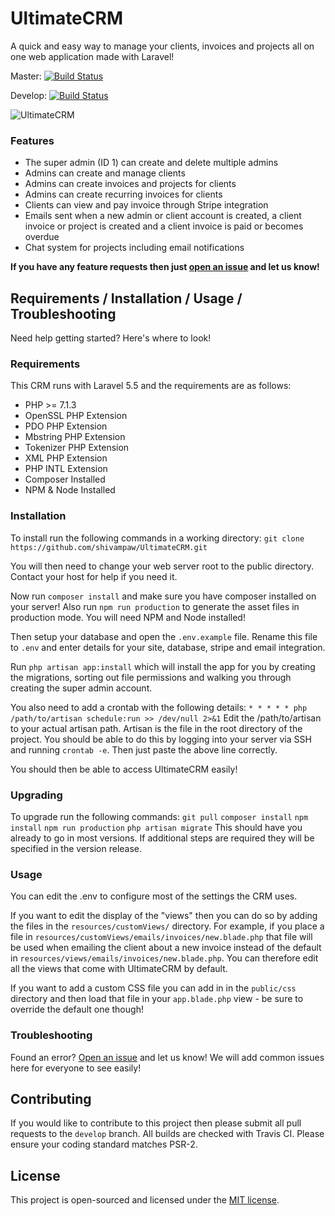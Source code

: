 # UltimateCRM
A quick and easy way to manage your clients, invoices and projects all on one web application made with Laravel!

Master: [![Build Status](https://travis-ci.org/shivampaw/UltimateCRM.svg?branch=master)](https://travis-ci.org/shivampaw/UltimateCRM)

Develop: [![Build Status](https://api.travis-ci.org/shivampaw/UltimateCRM.svg?branch=develop)](https://travis-ci.org/shivampaw/UltimateCRM)

![UltimateCRM](http://i.imgur.com/gIqzUe2.png)

### Features
* The super admin (ID 1) can create and delete multiple admins
* Admins can create and manage clients
* Admins can create invoices and projects for clients
* Admins can create recurring invoices for clients
* Clients can view and pay invoice through Stripe integration
* Emails sent when a new admin or client account is created, a client invoice or project is created and a client invoice is paid or becomes overdue
* Chat system for projects including email notifications

**If you have any feature requests then just [open an issue](https://github.com/shivampaw/UltimateCRM/issues/new) and let us know!**

## Requirements / Installation / Usage / Troubleshooting
Need help getting started? Here's where to look!
### Requirements
This CRM runs with Laravel 5.5 and the requirements are as follows:
* PHP >= 7.1.3
* OpenSSL PHP Extension
* PDO PHP Extension
* Mbstring PHP Extension
* Tokenizer PHP Extension
* XML PHP Extension
* PHP INTL Extension
* Composer Installed
* NPM & Node Installed

### Installation
To install run the following commands in a working directory:
`git clone https://github.com/shivampaw/UltimateCRM.git`

You will then need to change your web server root to the public directory. Contact your host for help if you need it.

Now run `composer install` and make sure you have composer installed on your server!
Also run `npm run production` to generate the asset files in production mode. You will need NPM and Node installed!

Then setup your database and open the `.env.example` file. Rename this file to `.env` and enter details for your site, database, stripe and email integration.

Run `php artisan app:install` which will install the app for you by creating the migrations, sorting out file permissions and walking you through creating the super admin account.

You also need to add a crontab with the following details: `* * * * * php /path/to/artisan schedule:run >> /dev/null 2>&1` Edit the /path/to/artisan to your actual artisan path. Artisan is the file in the root directory of the project. You should be able to do this by logging into your server via SSH and running `crontab -e`. Then just paste the above line correctly.

You should then be able to access UltimateCRM easily!

### Upgrading
To upgrade run the following commands:
`git pull`
`composer install`
`npm install`
`npm run production`
`php artisan migrate`
This should have you already to go in most versions. If additional steps are required they will be specified in the version release.

### Usage
You can edit the .env to configure most of the settings the CRM uses.

If you want to edit the display of the "views" then you can do so by adding the files in the `resources/customViews/` directory.
For example, if you place a file in `resources/customViews/emails/invoices/new.blade.php` that file will be used when emailing the client about a new invoice instead of the default in `resources/views/emails/invoices/new.blade.php`. You can therefore edit all the views that come with UltimateCRM by default.

If you want to add a custom CSS file you can add in in the `public/css` directory and then load that file in your `app.blade.php` view - be sure to override the default one though!

### Troubleshooting
Found an error? [Open an issue](https://github.com/shivampaw/UltimateCRM/issues/new) and let us know! 
We will add common issues here for everyone to see easily!

## Contributing
If you would like to contribute to this project then please submit all pull requests to the `develop` branch.
All builds are checked with Travis CI.
Please ensure your coding standard matches PSR-2.

## License
This project is open-sourced and licensed under the [MIT license](http://opensource.org/licenses/MIT).

